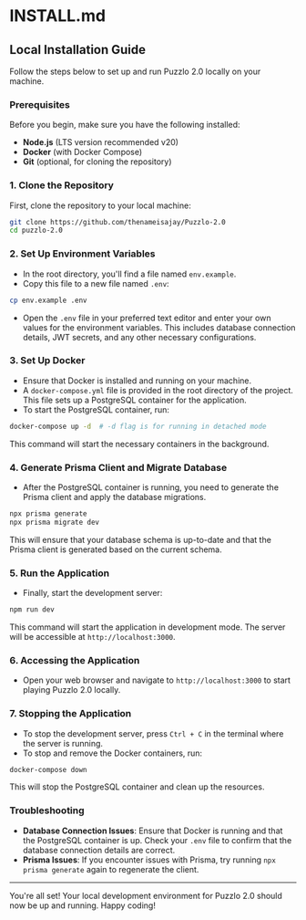 # INSTALL.md

## Local Installation Guide

Follow the steps below to set up and run Puzzlo 2.0 locally on your machine.

### Prerequisites

Before you begin, make sure you have the following installed:

- **Node.js** (LTS version recommended v20)
- **Docker** (with Docker Compose)
- **Git** (optional, for cloning the repository)

### 1. **Clone the Repository**

First, clone the repository to your local machine:

```bash
git clone https://github.com/thenameisajay/Puzzlo-2.0
cd puzzlo-2.0
```

### 2. **Set Up Environment Variables**

- In the root directory, you'll find a file named `env.example`.
- Copy this file to a new file named `.env`:

```bash
cp env.example .env
```

- Open the `.env` file in your preferred text editor and enter your own values for the environment variables. This includes database connection details, JWT secrets, and any other necessary configurations.

### 3. **Set Up Docker**

- Ensure that Docker is installed and running on your machine.
- A `docker-compose.yml` file is provided in the root directory of the project. This file sets up a PostgreSQL container for the application.
- To start the PostgreSQL container, run:

```bash
docker-compose up -d  # -d flag is for running in detached mode
```

This command will start the necessary containers in the background.

### 4. **Generate Prisma Client and Migrate Database**

- After the PostgreSQL container is running, you need to generate the Prisma client and apply the database migrations.

```bash
npx prisma generate
npx prisma migrate dev
```

This will ensure that your database schema is up-to-date and that the Prisma client is generated based on the current schema.

### 5. **Run the Application**

- Finally, start the development server:

```bash
npm run dev
```

This command will start the application in development mode. The server will be accessible at `http://localhost:3000`.

### 6. **Accessing the Application**

- Open your web browser and navigate to `http://localhost:3000` to start playing Puzzlo 2.0 locally.

### 7. **Stopping the Application**

- To stop the development server, press `Ctrl + C` in the terminal where the server is running.
- To stop and remove the Docker containers, run:

```bash
docker-compose down
```

This will stop the PostgreSQL container and clean up the resources.

### Troubleshooting

- **Database Connection Issues**: Ensure that Docker is running and that the PostgreSQL container is up. Check your `.env` file to confirm that the database connection details are correct.
- **Prisma Issues**: If you encounter issues with Prisma, try running `npx prisma generate` again to regenerate the client.

---

You're all set! Your local development environment for Puzzlo 2.0 should now be up and running. Happy coding!
